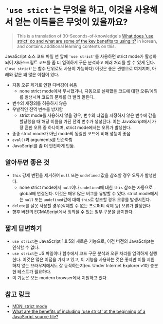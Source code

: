 # `'use stict'`는 무엇을 하고, 이것을 사용해서 얻는 이득들은 무엇이 있을까요? 
> This is a translation of 30-Seconds-of-knowledge's [What does 'use strict' do and what are some of the key benefits to using it?](https://github.com/30-seconds/30-seconds-of-interviews/blob/master/questions/use-strict.md) in korean, and contains additional learning contents on this. 

JavaScript 소스 코드 파일 맨 앞에 `'use strict'`를 사용하면 strict mode가 활성화되어 자바스크립트 코드를 좀 더 엄격하게 구문 분석하고 에러 처리를 할 수 있게 된다. (`'use strict'`는 함수 단위로도 사용이 가능하다) 이것은 좋은 관행으로 여겨지며, 아래와 같은 꽤 많은 이점이 있다.

- 자동 오류 제거로 인한 디버깅이 쉬움
  - none strict mode에서 무시했거나, 자동으로 실패했을 코드에 대한 오류/예외를 발생시켜 코드의 문제를 더 빨리 알린다.
- 변수의 재정의를 허용하지 않음
- 우발적인 전역 변수를 방지함
  - strict mode를 사용하지 않을 경우, 변수의 타입을 지정하지 않은 변수에 값을 할당했을 때 해당 이름을 가진 전역 변수가 생성된다. 이는 JavaScript에서 가장 흔한 오류 중 하나이며, strict mode에서는 오류가 발생한다. 
- 종종 strict mode가 아닌 mode의 동일한 코드에 비해 성능이 좋음
- `eval()`과 arguments를 단순화함
- JavaScript를 좀 더 안전하게 만듦.

## 알아두면 좋은 것
- `this` 강제 변환을 제거하여 `null` 또는 `undefined` 값을 참조할 경우 오류가 발생한다.
  - none strict mode에서 `null`이나 `undefined`에 대한 `this` 참조는 자동으로 global에 연결된다. 이것은 매우 많은 버그를 유발할 수 있다. strict mode에서는 `null` 또는 `undefined`값에 대해 `this`로 참조할 경우 오류를 발생시킨다.
- `delete`를 잘못 사용할 경우(삭제할 수 없는 프로퍼티 삭제 등) 오류가 발생한다.
- 향후 버전의 ECMAScript에서 정의될 수 있는 일부 구문을 금지한다.

## 짧게 답변하기
- `use strict`는 JavaScript 1.8.5의 새로운 기능으로, 이전 버전의 JavaScript는 인식할 수 없다. 
- `use strict`는 JS 파일이나 함수에서 코드 구문 분석과 오류 처리를 엄격하게 실행한다. 이것은 많은 이점을 가지고 있고, 이 기능을 사용하는 것은 좋지만 이를 지원하지 않는 브라우저에서도 잘 동작하는지(ex. Under Internet Explorer v10) 충분한 테스트가 필요하다.
- 이 기능은 모든 modern browser에서 지원하고 있다.

## 참고 링크
- [MDN_strict mode](https://developer.mozilla.org/ko/docs/Web/JavaScript/Reference/Strict_mode)
- [What are the benefits of including 'use strict' at the beginning of a JavaScript source file?](http://developer-interview.com/p/javascript/what-are-the-benefits-of-including-use-strict-at-the-beginning-of-a-javascript-source-file-29)